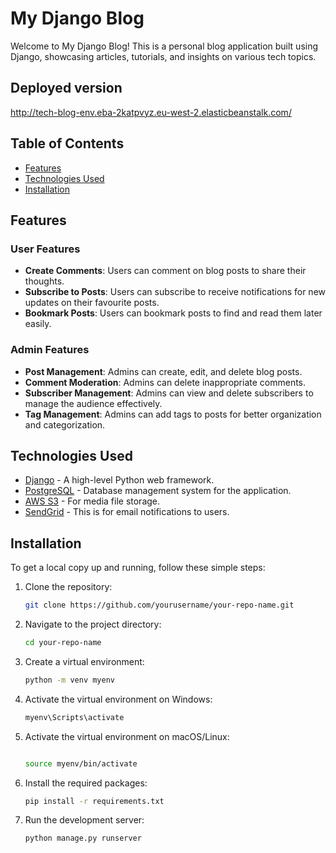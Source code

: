 # My Django Blog

Welcome to My Django Blog! This is a personal blog application built using Django, showcasing articles, tutorials, and insights on various tech topics.


## Deployed version
http://tech-blog-env.eba-2katpvyz.eu-west-2.elasticbeanstalk.com/ 


## Table of Contents

- [Features](#features)
- [Technologies Used](#technologies-used)
- [Installation](#installation)

## Features

### User Features

- **Create Comments**: Users can comment on blog posts to share their thoughts.
- **Subscribe to Posts**: Users can subscribe to receive notifications for new updates on their favourite posts.
- **Bookmark Posts**: Users can bookmark posts to find and read them later easily.

### Admin Features

- **Post Management**: Admins can create, edit, and delete blog posts.
- **Comment Moderation**: Admins can delete inappropriate comments.
- **Subscriber Management**: Admins can view and delete subscribers to manage the audience effectively.
- **Tag Management**: Admins can add tags to posts for better organization and categorization.

## Technologies Used

- [Django](https://www.djangoproject.com/) - A high-level Python web framework.
- [PostgreSQL](https://www.postgresql.org/) - Database management system for the application.
- [AWS S3](https://aws.amazon.com/s3/) - For media file storage.
- [SendGrid](https://sendgrid.com/) - This is for email notifications to users.

## Installation

To get a local copy up and running, follow these simple steps:

1. Clone the repository:

   ```bash
   git clone https://github.com/yourusername/your-repo-name.git

   ```

2. Navigate to the project directory:

   ```bash
   cd your-repo-name

   ```

3. Create a virtual environment:

   ```bash
   python -m venv myenv

   ```

4. Activate the virtual environment on Windows:

   ```bash
   myenv\Scripts\activate


   ```

5. Activate the virtual environment on macOS/Linux:

   ```bash

   source myenv/bin/activate

   ```

6. Install the required packages:

   ```bash
   pip install -r requirements.txt

   ```

7. Run the development server:

   ```bash
   python manage.py runserver



   ```
